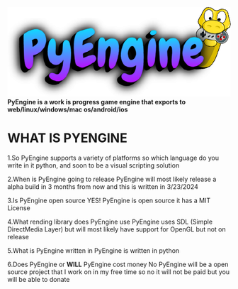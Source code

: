 ![Alt text](pyengine.png)
**PyEngine is a work is progress game engine that exports to web/linux/windows/mac os/android/ios**

# WHAT IS PYENGINE


1.So PyEngine supports a variety of platforms so which language do you write in it python, and soon
 to be a visual scripting solution

 2.When is PyEngine going to release
  PyEngine will most likely release a alpha build in 3 months from now and this is written in 3/23/2024

  3.Is PyEngine open source
   YES! PyEngine is open source it has a MIT License

  4.What rending library does PyEngine use
   PyEngine uses SDL (Simple DirectMedia Layer) but will most likely have support for OpenGL but not on release

  5.What is PyEngine written in
   PyEngine is written in python

   6.Does PyEngine or **WILL** PyEngine cost money
    No PyEngine will be a open source project that I work on in my free time 
    so no it will not be paid but you will be able to donate
    
   
